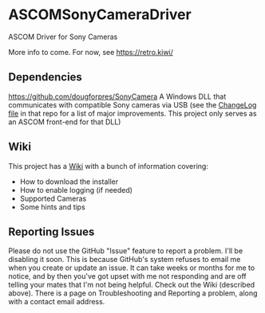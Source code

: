 # ASCOMSonyCameraDriver

ASCOM Driver for Sony Cameras

More info to come.  For now, see https://retro.kiwi/

## Dependencies
https://github.com/dougforpres/SonyCamera
A Windows DLL that communicates with compatible Sony cameras via USB
(see the [ChangeLog file](https://github.com/dougforpres/SonyCamera/blob/master/ChangeLog.md) in that repo for a list of major improvements.  This project only serves as an ASCOM front-end for that DLL)

## Wiki
This project has a [Wiki](https://github.com/dougforpres/ASCOMSonyCameraDriver/wiki) with a bunch of information covering:
* How to download the installer
* How to enable logging (if needed)
* Supported Cameras
* Some hints and tips

## Reporting Issues
Please do not use the GitHub "Issue" feature to report a problem.  I'll be disabling it soon.  This is because GitHub's system refuses to email me when you create or update an issue.  It can take weeks or months for me to notice, and by then you've got upset with me not responding and are off telling your mates that I'm not being helpful.
Check out the Wiki (described above).  There is a page on Troubleshooting and Reporting a problem, along with a contact email address.
